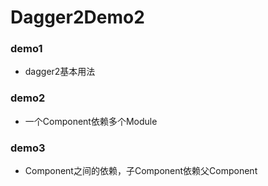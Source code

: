 # Dagger2Demo2
### demo1
- dagger2基本用法
### demo2
- 一个Component依赖多个Module
### demo3
- Component之间的依赖，子Component依赖父Component

